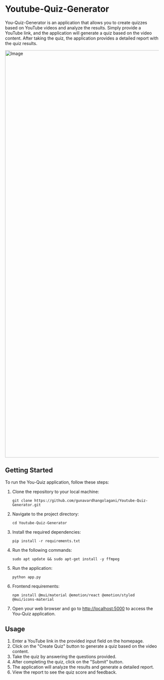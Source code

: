 # Youtube-Quiz-Generator

You-Quiz-Generator is an application that allows you to create quizzes based on YouTube videos and analyze the results. Simply provide a YouTube link, and the application will generate a quiz based on the video content. After taking the quiz, the application provides a detailed report with the quiz results.

<img width="1772" height="1331" alt="Image" src="https://github.com/user-attachments/assets/1888eefe-e1f0-445c-9b3f-448ec69ac840" />

## Getting Started

To run the You-Quiz application, follow these steps:

1. Clone the repository to your local machine:

   ```
   git clone https://github.com/gunavardhangolagani/Youtube-Quiz-Generator.git
   ```

2. Navigate to the project directory:

   ```
   cd Youtube-Quiz-Generator
   ```

3. Install the required dependencies:

   ```
   pip install -r requirements.txt
   ```
4. Run the following commands:

   ```
   sudo apt update && sudo apt-get install -y ffmpeg
   ```

5. Run the application:

   ```
   python app.py
   ```
6. Frontend requirements:

   ```react
   npm install @mui/material @emotion/react @emotion/styled @mui/icons-material
   ```
6. Open your web browser and go to [http://localhost:5000](http://localhost:5000) to access the You-Quiz application.

## Usage

1. Enter a YouTube link in the provided input field on the homepage.
2. Click on the "Create Quiz" button to generate a quiz based on the video content.
3. Take the quiz by answering the questions provided.
4. After completing the quiz, click on the "Submit" button.
5. The application will analyze the results and generate a detailed report.
6. View the report to see the quiz score and feedback.

